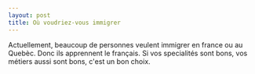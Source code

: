 ```yaml
---
layout: post
title: Où voudriez-vous immigrer
---
```


Actuellement, beaucoup de personnes veulent immigrer en france ou au Quebèc. Donc ils apprennent le français. Si vos specialités sont bons, vos métiers aussi sont bons, c'est un bon choix.
